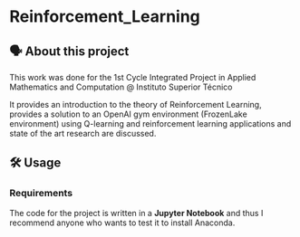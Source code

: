 # Reinforcement_Learning

## 🗣️ About this project

This work was done for the 1st Cycle Integrated Project in Applied Mathematics and Computation @ Instituto Superior Técnico<br/>

It provides an introduction to the theory of Reinforcement Learning, provides a solution to an OpenAI gym environment (FrozenLake environment) using Q-learning and reinforcement learning applications and state of the art research are discussed.

## 🛠️ Usage

### Requirements

The code for the project is written in a **Jupyter Notebook** and thus I recommend anyone who wants to test it to install Anaconda.
